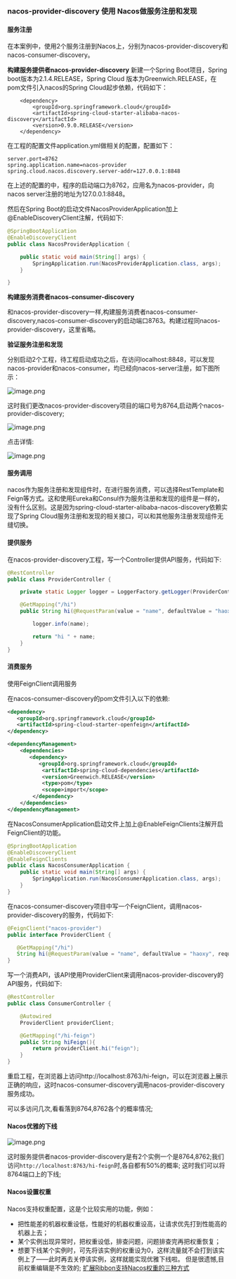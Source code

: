 ### nacos-provider-discovery 使用 Nacos做服务注册和发现

#### 服务注册

在本案例中，使用2个服务注册到Nacos上，分别为nacos-provider-discovery和nacos-consumer-discovery。

**构建服务提供者nacos-provider-discovery**
新建一个Spring Boot项目，Spring boot版本为2.1.4.RELEASE，Spring Cloud 版本为Greenwich.RELEASE，在pom文件引入nacos的Spring Cloud起步依赖，代码如下：

        <dependency>
            <groupId>org.springframework.cloud</groupId>
            <artifactId>spring-cloud-starter-alibaba-nacos-discovery</artifactId>
            <version>0.9.0.RELEASE</version>
        </dependency>
        
在工程的配置文件application.yml做相关的配置，配置如下：

```properties
server.port=8762
spring.application.name=nacos-provider
spring.cloud.nacos.discovery.server-addr=127.0.0.1:8848
```

在上述的配置的中，程序的启动端口为8762，应用名为nacos-provider，向nacos server注册的地址为127.0.0.1:8848。

然后在Spring Boot的启动文件NacosProviderApplication加上@EnableDiscoveryClient注解，代码如下:

```java
@SpringBootApplication
@EnableDiscoveryClient
public class NacosProviderApplication {

	public static void main(String[] args) {
		SpringApplication.run(NacosProviderApplication.class, args);
	}

}
```

**构建服务消费者nacos-consumer-discovery**

和nacos-provider-discovery一样,构建服务消费者nacos-consumer-discovery,nacos-consumer-discovery的启动端口8763。构建过程同nacos-provider-discovery，这里省略。

**验证服务注册和发现**

分别启动2个工程，待工程启动成功之后，在访问localhost:8848，可以发现nacos-provider和nacos-consumer，均已经向nacos-server注册，如下图所示：

![image.png](https://upload-images.jianshu.io/upload_images/15181329-05e09400f47dbe5a.png?imageMogr2/auto-orient/strip%7CimageView2/2/w/1240)

这时我们更改nacos-provider-discovery项目的端口号为8764,启动两个nacos-provider-discovery;

![image.png](https://upload-images.jianshu.io/upload_images/15181329-f12264282ce2f0e6.png?imageMogr2/auto-orient/strip%7CimageView2/2/w/1240)

点击详情:

![image.png](https://upload-images.jianshu.io/upload_images/15181329-d155805224974982.png?imageMogr2/auto-orient/strip%7CimageView2/2/w/1240)

#### 服务调用

nacos作为服务注册和发现组件时，在进行服务消费，可以选择RestTemplate和Feign等方式。这和使用Eureka和Consul作为服务注册和发现的组件是一样的，没有什么区别。这是因为spring-cloud-starter-alibaba-nacos-discovery依赖实现了Spring Cloud服务注册和发现的相关接口，可以和其他服务注册发现组件无缝切换。

#### 提供服务

在nacos-provider-discovery工程，写一个Controller提供API服务，代码如下:

```java
@RestController
public class ProviderController {

    private static Logger logger = LoggerFactory.getLogger(ProviderController.class);

    @GetMapping("/hi")
    public String hi(@RequestParam(value = "name", defaultValue = "haoxy", required = false) String name) {

        logger.info(name);

        return "hi " + name;
    }
}
```

#### 消费服务

使用FeignClient调用服务

在nacos-consumer-discovery的pom文件引入以下的依赖:

```xml
<dependency>
   <groupId>org.springframework.cloud</groupId>
   <artifactId>spring-cloud-starter-openfeign</artifactId>
</dependency>

<dependencyManagement>
    <dependencies>
       <dependency>
          <groupId>org.springframework.cloud</groupId>
           <artifactId>spring-cloud-dependencies</artifactId>
           <version>Greenwich.RELEASE</version>
           <type>pom</type>
           <scope>import</scope>
        </dependency>
    </dependencies>
</dependencyManagement>

```
在NacosConsumerApplication启动文件上加上@EnableFeignClients注解开启FeignClient的功能。

```java
@SpringBootApplication
@EnableDiscoveryClient
@EnableFeignClients
public class NacosConsumerApplication {
    public static void main(String[] args) {
        SpringApplication.run(NacosConsumerApplication.class, args);
    }
}
```

在nacos-consumer-discovery项目中写一个FeignClient，调用nacos-provider-discovery的服务，代码如下:

```java
@FeignClient("nacos-provider")
public interface ProviderClient {

   @GetMapping("/hi")
   String hi(@RequestParam(value = "name", defaultValue = "haoxy", required = false) String name);
}
```
写一个消费API，该API使用ProviderClient来调用nacos-provider-discovery的API服务，代码如下:

```java
@RestController
public class ConsumerController {

    @Autowired
    ProviderClient providerClient;

    @GetMapping("/hi-feign")
    public String hiFeign(){
        return providerClient.hi("feign");
    }
}

```
重启工程，在浏览器上访问http://localhost:8763/hi-feign，可以在浏览器上展示正确的响应，这时nacos-consumer-discovery调用nacos-provider-discovery服务成功。

可以多访问几次,看看落到8764,8762各个的概率情况;

#### Nacos优雅的下线

![image.png](https://upload-images.jianshu.io/upload_images/15181329-d155805224974982.png?imageMogr2/auto-orient/strip%7CimageView2/2/w/1240)

这时服务提供者nacos-provider-discovery是有2个实例一个是8764,8762;我们访问`http://localhost:8763/hi-feign`时,各自都有50%的概率;
这时我们可以将8764端口上的下线;

#### Nacos设置权重

Nacos支持权重配置，这是个比较实用的功能，例如：

* 把性能差的机器权重设低，性能好的机器权重设高，让请求优先打到性能高的机器上去；
* 某个实例出现异常时，把权重设低，排查问题，问题排查完再把权重恢复；
* 想要下线某个实例时，可先将该实例的权重设为0，这样流量就不会打到该实例上了——此时再去关停该实例，这样就能实现优雅下线啦。
但是很遗憾,目前权重编辑是不生效的; <a href="http://www.itmuch.com/spring-cloud-alibaba/ribbon-nacos-weight">扩展Ribbon支持Nacos权重的三种方式</a>

